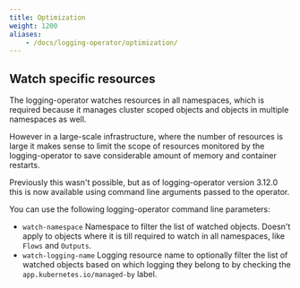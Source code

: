 ```yaml
---
title: Optimization
weight: 1200
aliases:
    - /docs/logging-operator/optimization/
---
```


## Watch specific resources

The logging-operator watches resources in all namespaces, which is required because it manages cluster scoped objects and objects in multiple namespaces as well.

However in a large-scale infrastructure, where the number of resources is large it makes sense to limit the scope of resources monitored by the logging-operator to save considerable amount of memory and container restarts.

Previously this wasn't possible, but as of logging-operator version 3.12.0 this is now available using command line arguments passed to the operator.

You can use the following logging-operator command line parameters:

- `watch-namespace` Namespace to filter the list of watched objects. Doesn't apply to objects where it is till required to watch in all namespaces, like `Flows` and `Outputs`.
- `watch-logging-name` Logging resource name to optionally filter the list of watched objects based on which logging they belong to by checking the `app.kubernetes.io/managed-by` label.
